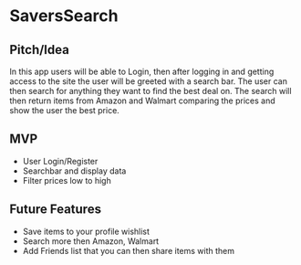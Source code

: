 # SaversSearch

## Pitch/Idea

In this app users will be able to Login, then after logging in and getting access to the site the user will be greeted with a search bar.
The user can then search for anything they want to find the best deal on. The search will then return items from Amazon and Walmart comparing the
prices and show the user the best price.


## MVP

* User Login/Register
* Searchbar and display data
* Filter prices low to high

## Future Features

* Save items to your profile wishlist
* Search more then Amazon, Walmart
* Add Friends list that you can then share items with them
